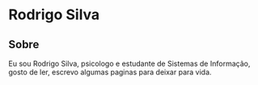 # Rodrigo Silva

## Sobre

Eu sou Rodrigo Silva, psicologo e estudante de Sistemas de Informação, gosto de ler, escrevo algumas paginas para deixar para vida.